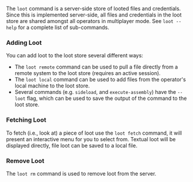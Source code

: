 The `loot` command is a server-side store of looted files and credentials. Since this is implemented server-side, all files and credentials in the loot store are shared amongst all operators in multiplayer mode. See `loot --help` for a complete list of sub-commands.

### Adding Loot

You can add loot to the loot store several different ways:

- The `loot remote` command can be used to pull a file directly from a remote system to the loot store (requires an active session).
- The `loot local` command can be used to add files from the operator's local machine to the loot store.
- Several commands (e.g. `sideload`, and `execute-assembly`) have the `--loot` flag, which can be used to save the output of the command to the loot store.

### Fetching Loot

To fetch (i.e., look at) a piece of loot use the `loot fetch` command, it will present an interactive menu for you to select from. Textual loot will be displayed directly, file loot can be saved to a local file.

### Remove Loot

The `loot rm` command is used to remove loot from the server.
